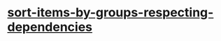 # [sort-items-by-groups-respecting-dependencies](https://leetcode-cn.com/problems/sort-items-by-groups-respecting-dependencies)
